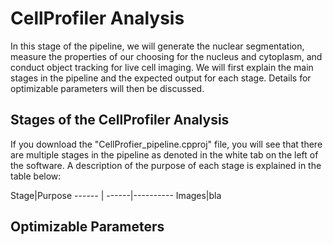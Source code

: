 # CellProfiler Analysis 

In this stage of the pipeline, we will generate the nuclear segmentation, measure the properties of our choosing for the nucleus and cytoplasm, and conduct object tracking for live cell imaging. We will first explain the main stages in the pipeline and the expected output for each stage. Details for optimizable parameters will then be discussed. 

## Stages of the CellProfiler Analysis 
If you download the "CellProfier_pipeline.cpproj" file, you will see that there are multiple stages in the pipeline as denoted in the white tab on the left of the software. A description of the purpose of each stage is explained in the table below: 

Stage|Purpose
------ | ------|----------
Images|bla


## Optimizable Parameters 
